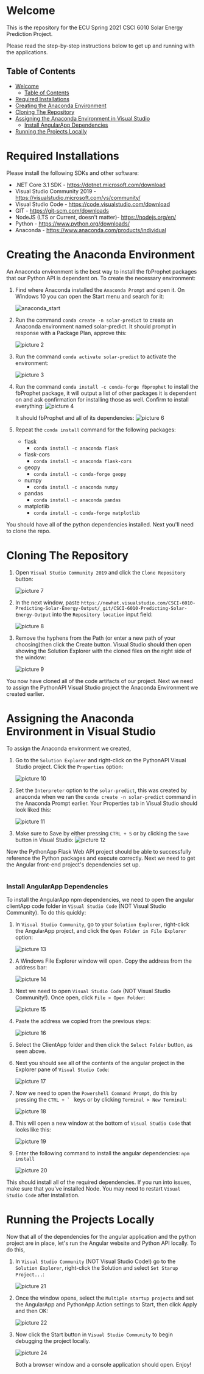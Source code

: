 # Welcome

This is the repository for the ECU Spring 2021 CSCI 6010 Solar Energy Prediction Project.

Please read the step-by-step instructions below to get up and running with the applications.

## Table of Contents

- [Welcome](#welcome)
  - [Table of Contents](#table-of-contents)
- [Required Installations](#required-installations)
- [Creating the Anaconda Environment](#creating-the-anaconda-environment)
- [Cloning The Repository](#cloning-the-repository)
- [Assigning the Anaconda Environment in Visual Studio](#assigning-the-anaconda-environment-in-visual-studio)
    - [Install AngularApp Dependencies](#install-angularapp-dependencies)
- [Running the Projects Locally](#running-the-projects-locally)

# Required Installations

Please install the following SDKs and other software:

- .NET Core 3.1 SDK - https://dotnet.microsoft.com/download
- Visual Studio Community 2019 - https://visualstudio.microsoft.com/vs/community/
- Visual Studio Code - https://code.visualstudio.com/download
- GIT - https://git-scm.com/downloads
- NodeJS (LTS or Current, doesn't matter)- https://nodejs.org/en/
- Python - https://www.python.org/downloads/
- Anaconda - https://www.anaconda.com/products/individual

# Creating the Anaconda Environment

An Anaconda environment is the best way to install the fbProphet packages that our Python API is dependent on. To create the necessary environment:

1. Find where Anaconda installed the `Anaconda Prompt` and open it. On Windows 10 you can open the Start menu and search for it:

   ![anaconda_start](images/anaconda_start.png)

2. Run the command `conda create -n solar-predict` to create an Anaconda environment named solar-predict. It should prompt in response with a Package Plan, approve this:

   ![picture 2](images/confirm_package_plan.png)

3. Run the command `conda activate solar-predict` to activate the environment:

   ![picture 3](images/activate_env.png)

4. Run the command `conda install -c conda-forge fbprophet` to install the fbProphet package, it will output a list of other packages it is dependent on and ask confirmation for installing those as well. Confirm to install everything:
   ![picture 4](images/fbprophet_dependencies.png)

   It should fbProphet and all of its dependencies:
   ![picture 6](images/fbprophet_dep_install.png)

5. Repeat the `conda install` command for the following packages:
   - flask
     - `conda install -c anaconda flask`
   - flask-cors
     - `conda install -c anaconda flask-cors`
   - geopy
     - `conda install -c conda-forge geopy`
   - numpy
     - `conda install -c anaconda numpy`
   - pandas
     - `conda install -c anaconda pandas`
   - matplotlib
     - `conda install -c conda-forge matplotlib`

You should have all of the python dependencies installed. Next you'll need to clone the repo.

#

#

# Cloning The Repository

1. Open `Visual Studio Community 2019` and click the `Clone Repository` button:

   ![picture 7](images/clone_repo_button.png)

2. In the next window, paste `https://newhat.visualstudio.com/CSCI-6010-Predicting-Solar-Energy-Output/_git/CSCI-6010-Predicting-Solar-Energy-Output` into the `Repository location` input field:

   ![picture 8](images/repo_location.png)

3. Remove the hyphens from the Path (or enter a new path of your choosing)then click the Create button. Visual Studio should then open showing the Solution Explorer with the cloned files on the right side of the window:

   ![picture 9](images/soln_explorer.png)

You now have cloned all of the code artifacts of our project. Next we need to assign the PythonAPI Visual Studio project the Anaconda Environment we created earlier.

#

#

# Assigning the Anaconda Environment in Visual Studio

To assign the Anaconda environment we created,

1. Go to the `Solution Explorer` and right-click on the PythonAPI Visual Studio project. Click the `Properties` option:

   ![picture 10](images/properties_opt.png)

2. Set the `Interpreter` option to the `solar-predict`, this was created by anaconda when we ran the `conda create -n solar-predict` command in the Anaconda Prompt earlier. Your Properties tab in Visual Studio should look liked this:

   ![picture 11](images/props_pyproj_tab.png)

3. Make sure to Save by either pressing `CTRL + S` or by clicking the `Save` button in Visual Studio:
   ![picture 12](images/save.png)

Now the PythonApp Flask Web API project should be able to successfully reference the Python packages and execute correctly. Next we need to get the Angular front-end project's dependencies set up.

#

#

### Install AngularApp Dependencies

To install the AngularApp npm dependencies, we need to open the angular clientApp code folder in `Visual Studio Code` (NOT Visual Studio Community). To do this quickly:

1. In `Visual Studio Community`, go to your `Solution Explorer`, right-click the AngularApp project, and click the `Open Folder in File Explorer` option:

   ![picture 13](images/file_explore.png)

2. A Windows File Explorer window will open. Copy the address from the address bar:

   ![picture 14](images/copy_button.png)

3. Next we need to open `Visual Studio Code` (NOT Visual Studio Community!). Once open, click `File > Open Folder`:

   ![picture 15](images/open_folder_vsc.png)

4. Paste the address we copied from the previous steps:

   ![picture 16](images/select_folder.png)

5. Select the ClientApp folder and then click the `Select Folder` button, as seen above.

6. Next you should see all of the contents of the angular project in the Explorer pane of `Visual Studio Code`:

   ![picture 17](images/vsc_explorer.png)

7. Now we need to open the `Powershell Command Prompt`, do this by pressing the `` CTRL + `  `` keys or by clicking `Terminal > New Terminal`:

   ![picture 18](images/create_term.png)

8. This will open a new window at the bottom of `Visual Studio Code` that looks like this:

   ![picture 19](images/new_term.png)

9. Enter the following command to install the angular dependencies:
   `npm install`

   ![picture 20](images/npm_install.png)

This should install all of the required dependencies. If you run into issues, make sure that you've installed Node. You may need to restart `Visual Studio Code` after installation.

# Running the Projects Locally

Now that all of the dependencies for the angular application and the python project are in place, let's run the Angular website and Python API locally. To do this,

1. In `Visual Studio Community` (NOT Visual Studio Code!) go to the `Solution Explorer`, right-click the Solution and select `Set Starup Project...`:

   ![picture 21](images/set_startup_projs.png)

2. Once the window opens, select the `Multiple startup projects` and set the AngularApp and PythonApp Action settings to Start, then click Apply and then OK:

   ![picture 22](images/set_startup_projs2.png)

3. Now click the Start button in `Visual Studio Community` to begin debugging the project locally.

   ![picture 24](images/debug.png)

   Both a browser window and a console application should open. Enjoy!

